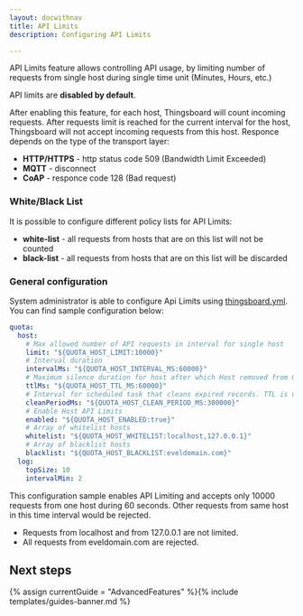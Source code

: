 ```yaml
---
layout: docwithnav
title: API Limits
description: Configuring API Limits

---
```


API Limits feature allows controlling API usage, by limiting number of requests from single host during single time unit (Minutes, Hours, etc.) 

API limits are **disabled by default**.

After enabling this feature, for each host, Thingsboard will count incoming requests. 
After requests limit is reached for the current interval for the host, Thingsboard will not accept incoming requests from this host. 
Responce depends on the type of the transport layer:
- **HTTP/HTTPS** - http status code 509 (Bandwidth Limit Exceeded) 
- **MQTT** - disconnect
- **CoAP** - responce code 128 (Bad request)  

### White/Black List
It is possible to configure different policy lists for API Limits: 
- **white-list** - all requests from hosts that are on this list will not be counted
- **black-list** - all requests from hosts that are on this list will be discarded 

### General configuration
System administrator is able to configure Api Limits using [thingsboard.yml](/docs/user-guide/install/config/). You can find sample configuration below:

```yaml
quota:
  host:
    # Max allowed number of API requests in interval for single host
    limit: "${QUOTA_HOST_LIMIT:10000}"
    # Interval duration
    intervalMs: "${QUOTA_HOST_INTERVAL_MS:60000}"
    # Maximum silence duration for host after which Host removed from QuotaService. Must be bigger than intervalMs
    ttlMs: "${QUOTA_HOST_TTL_MS:60000}"
    # Interval for scheduled task that cleans expired records. TTL is used for expiring
    cleanPeriodMs: "${QUOTA_HOST_CLEAN_PERIOD_MS:300000}"
    # Enable Host API Limits
    enabled: "${QUOTA_HOST_ENABLED:true}"
    # Array of whitelist hosts
    whitelist: "${QUOTA_HOST_WHITELIST:localhost,127.0.0.1}"
    # Array of blacklist hosts
    blacklist: "${QUOTA_HOST_BLACKLIST:eveldomain.com}"
  log:
    topSize: 10
    intervalMin: 2
```

This configuration sample enables API Limiting and accepts only 10000 requests from one host during 60 seconds.
Other requests from same host in this time interval would be rejected. 

- Requests from localhost and from 127.0.0.1 are not limited.
- All requests from eveldomain.com are rejected.

## Next steps

{% assign currentGuide = "AdvancedFeatures" %}{% include templates/guides-banner.md %}
